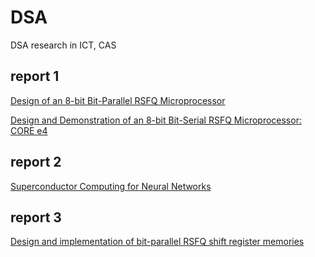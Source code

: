 # DSA
DSA research in ICT, CAS


## report 1
[Design of an 8-bit Bit-Parallel RSFQ Microprocessor](https://github.com/Yifu-Tian/DSA/blob/main/report1.pdf)  


[Design and Demonstration of an 8-bit Bit-Serial RSFQ Microprocessor: CORE e4](https://github.com/Yifu-Tian/DSA/blob/main/report1.pdf)

## report 2
[Superconductor Computing for Neural Networks](https://github.com/Yifu-Tian/DSA/blob/main/report2.pdf)

## report 3
[Design and implementation of bit-parallel RSFQ shift register memories](https://github.com/Yifu-Tian/DSA/blob/main/report3.pdf)
